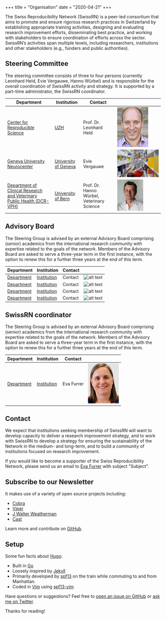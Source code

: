 +++
title = "Organisation"
date = "2020-04-21"
+++

The Swiss Reproducibility Network (SwissRN) is a peer-led consortium that aims to promote and ensure rigorous research practices in Switzerland by establishing appropriate training activities, designing and evaluating research improvement efforts, disseminating best practice, and working with stakeholders to ensure coordination of efforts across the sector. SwissRN’s activities span multiple levels, including researchers, institutions and other stakeholders (e.g., funders and public authorities).

## Steering Committee
The steering committee consists of three to four persons (currently Leonhard Held, Evie Vergauwe, Hanno Würbel) and is responsible for the overall coordination of SwissRN activity and strategy. It is supported by a part-time administrator, the SwissRN coordinator.

Department | Institution|   Contact   |  |
--------------|---|-------------|---|
[Center for Reproducible Science](https://www.ebpi.uzh.ch/en/aboutus/departments/biostatistics/teambiostats/held.html)| [UZH](https://www.uzh.ch/en.html) | Prof. Dr. Leonhard Held |![alt text](./../img/pic_held_leonhard.jpg)  |
[Geneva University Neurocenter](https://neurocenter-unige.ch/research-groups/evie-vergauwe/)| [University of Geneva](https://unige.ch) | Evie Vergauwe |![alt text](./../img/orga_evie-vergauwe.jpg)  |
[Department of Clinical Research and Veterinary Public Health (DCR-VPH)](https://www.dcr-vph.unibe.ch/ueber_uns/personen/prof_dr_wuerbel_hanno/index_ger.html)| [University of Bern](https://www.unibe.ch/index_eng.html)| Prof. Dr. Hanno Würbel, Veterinary Science |![alt text](./../img/pic_HannoWuerbel.jpg)  |

## Advisory Board
The Steering Group is advised by an external Advisory Board comprising (senior) academics from the international research community with expertise related to the goals of the network. Members of the Advisory Board are asked to serve a three-year term in the first instance, with the option to renew this for a further three years at the end of this term.

Department | Institution|   Contact   |  |
--------------|---|-------------|---|
[Department](https://www.ebpi.uzh.ch/en/aboutus/departments/biostatistics/teambiostats/held.html)| [Institution](https://www.uzh.ch/en.html) | Contact |![alt text](./../img/pic_duck.png)  |
[Department](https://www.ebpi.uzh.ch/en/aboutus/departments/biostatistics/teambiostats/held.html)| [Institution](https://www.uzh.ch/en.html) | Contact |![alt text](./../img/pic_duck.png)  |
[Department](https://www.ebpi.uzh.ch/en/aboutus/departments/biostatistics/teambiostats/held.html)| [Institution](https://www.uzh.ch/en.html) | Contact |![alt text](./../img/pic_duck.png)  |
[Department](https://www.ebpi.uzh.ch/en/aboutus/departments/biostatistics/teambiostats/held.html)| [Institution](https://www.uzh.ch/en.html) | Contact |![alt text](./../img/pic_duck.png)  |

## SwissRN coordinator
The Steering Group is advised by an external Advisory Board comprising (senior) academics from the international research community with expertise related to the goals of the network. Members of the Advisory Board are asked to serve a three-year term in the first instance, with the option to renew this for a further three years at the end of this term.

Department | Institution|   Contact   |  |
--------------|---|-------------|---|
[Department](https://www.ebpi.uzh.ch/en/aboutus/departments/biostatistics/teambiostats/held.html)| [Institution](https://www.uzh.ch/en.html) | Eva Furrer |![alt text](./../img/orga_furrer_eva.jpg)  |

## Contact
We expect that institutions seeking membership of SwissRN will want to develop capacity to deliver a research improvement strategy, and to work with SwissRN to develop a strategy for ensuring the sustainability of the Network in the medium- and long-term, and to build a community of institutions focused on research improvement.

If you would like to become a supporter of the Swiss Reproducibility Network, please send us an email to [Eva Furrer](mailto:eva.furrer@uzh.ch) with subject "Subject".

## Subscribe to our Newsletter


It makes use of a variety of open source projects including:

* [Cobra](https://github.com/spf13/cobra)
* [Viper](https://github.com/spf13/viper)
* [J Walter Weatherman](https://github.com/spf13/jWalterWeatherman)
* [Cast](https://github.com/spf13/cast)

Learn more and contribute on [GitHub](https://github.com/spf13).

## Setup

Some fun facts about [Hugo](http://gohugo.io/):

* Built in [Go](http://golang.org/)
* Loosely inspired by [Jekyll](http://jekyllrb.com/)
* Primarily developed by [spf13](http://spf13.com/) on the train while commuting to and from Manhattan.
* Coded in [Vim](http://vim.org) using [spf13-vim](http://vim.spf13.com/)

Have questions or suggestions? Feel free to [open an issue on GitHub](https://github.com/spf13/hugo/issues/new) or [ask me on Twitter](https://twitter.com/spf13).

Thanks for reading!
